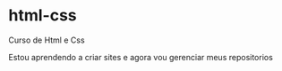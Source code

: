 # html-css
 Curso de Html e Css

 Estou aprendendo a criar sites e agora vou gerenciar meus repositorios
